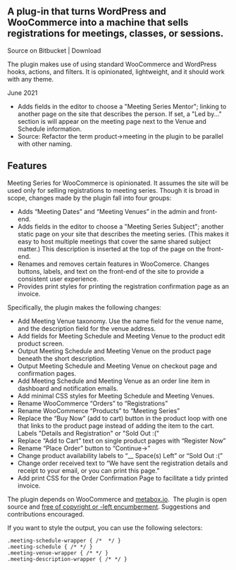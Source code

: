 ## A plug-in that turns WordPress and WooCommerce into a machine that sells registrations for meetings, classes, or sessions.

Source on Bitbucket | Download

The plugin makes use of using standard WooCommerce and WordPress hooks, actions, and filters. It is opinionated, lightweight, and it should work with any theme.

June 2021 

 - Adds fields in the editor to choose a "Meeting Series Mentor"; linking to another page on the site that describes the person. If set, a "Led by..." section is will appear on the meeting page next to the Venue and Schedule information. 
 - Source: Refactor the term product->meeting in the plugin to be parallel with other naming.

<h2>Features</h2>

Meeting Series for WooCommerce is opinionated. It assumes the site will be used only for selling registrations to meeting series. Though it is broad in scope, changes made by the plugin fall into four groups:

- Adds “Meeting Dates” and “Meeting Venues” in the admin and front-end.
- Adds fields in the editor to choose a "Meeting Series Subject"; another static page on your site that describes the meeting series. (This makes it easy to host multiple meetings that cover the same shared subject matter.) This description is inserted at the top of the page on the front-end. 
- Renames and removes certain features in WooComerce. Changes buttons, labels, and text on the front-end of the site to provide a consistent user experience.
- Provides print styles for printing the registration confirmation page as an invoice. 

Specifically, the plugin makes the following changes:  

 - Add Meeting Venue taxonomy. Use the name field for the venue name, and the description field for the venue address.
 - Add fields for Meeting Schedule and Meeting Venue to the product edit product screen.
 - Output Meeting Schedule and Meeting Venue on the product page beneath the short description.
 - Output Meeting Schedule and Meeting Venue on checkout page and confirmation pages.
 - Add Meeting Schedule and Meeting Venue as an order line item in dashboard and notification emails. 
 - Add minimal CSS styles for Meeting Schedule and Meeting Venues. 
 - Rename WooCommerce “Orders” to “Registrations”
 - Rename WooCommerce “Products” to “Meeting Series”
 - Replace the “Buy Now” (add to cart) button in the product loop with one that links to the product page instead of adding the item to the cart. Labels "Details and Registration" or "Sold Out :("
 - Replace “Add to Cart” text on single product pages with “Register Now”
 - Rename “Place Order” button to “Continue→”
 - Change product availability labels to “__ Space(s) Left” or “Sold Out :(”
 - Change order received text to “We have sent the registration details and receipt to your email, or you can print this page.”
 - Add print CSS for the Order Confirmation Page to facilitate a tidy printed invoice.

The plugin depends on WooCommerce and [metabox.io](https://metabox.io).  The plugin is open source and [free of copyright or -left encumberment](https://unlicense.org). Suggestions and contributions encouraged.

If you want to style the output, you can use the following selectors:

    .meeting-schedule-wrapper { /*  */ }
    .meeting-schedule { /* */ }
    .meeting-venue-wrapper { /* */ }
    .meeting-description-wrapper { /* */ }
